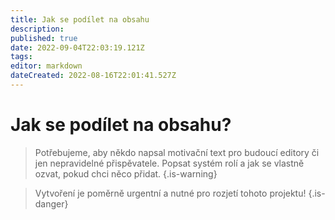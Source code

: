 ```yaml
---
title: Jak se podílet na obsahu
description: 
published: true
date: 2022-09-04T22:03:19.121Z
tags: 
editor: markdown
dateCreated: 2022-08-16T22:01:41.527Z
---
```


# Jak se podílet na obsahu?
> Potřebujeme, aby někdo napsal motivační text pro budoucí editory či jen nepravidelné přispěvatele. Popsat systém rolí a jak se vlastně ozvat, pokud chci něco přidat.
{.is-warning}

> Vytvoření je poměrně urgentní a nutné pro rozjetí tohoto projektu!
{.is-danger}


